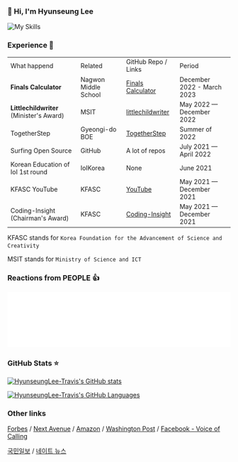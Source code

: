 ### 👋 Hi, I'm Hyunseung Lee

![My Skills](https://skillicons.dev/icons?i=ts,js,html,css,vue,python,nuxt,svelte,react)

### Experience 👔
<table>
    <tr>
        <td>What happend</td>
        <td>Related</td>
        <td>GitHub Repo / Links</td>
        <td>Period</td>
    </tr>
    <tr>
        <td><strong>Finals Calculator</strong></td>
        <td>Nagwon Middle School</td>
        <td><a href="https://github.com/HyunseungLee-Travis/FinalsCalcualtor">Finals Calculator</a></td>
        <td>December 2022 - March 2023</td>
    </tr>
    <tr>
        <td><strong>Littlechildwriter</strong> (Minister&#39;s Award)</td>
        <td>MSIT</td>
        <td><a href="https://github.com/HyunseungLee-Travis/littlechildwriter">littlechildwriter</a></td>
        <td>May 2022 — December 2022</td>
    </tr>
    <tr>
        <td>TogetherStep</td>
        <td>Gyeongi-do BOE</td>
        <td><a href="https://github.com/togetherstep">TogetherStep</a></td>
        <td>Summer of 2022</td>
    </tr>
    <tr>
        <td>Surfing Open Source</td>
        <td>GitHub</td>
        <td>A lot of repos</td>
        <td>July 2021 — April 2022</td>
    </tr>
    <tr>
        <td>Korean Education of IoI 1st round</td>
        <td>IoIKorea</td>
        <td>None</td>
        <td>June 2021</td>
    </tr>
    <tr>
        <td>KFASC YouTube</td>
        <td>KFASC</td>
        <td><a href="https://www.youtube.com/@coding-insight2429">YouTube</a></td>
        <td>May 2021 — December 2021</td>
    </tr>
    <tr>
        <td>Coding-Insight (Chairman&#39;s Award)</td>
        <td>KFASC</td>
        <td><a href="https://github.com/HyunseungLee-Travis/Coding-Insight">Coding-Insight</a></td>
        <td>May 2021 — December 2021</td>
    </tr>
</table>

KFASC stands for `Korea Foundation for the Advancement of Science and Creativity`

MSIT stands for `Ministry of Science and ICT`

### Reactions from PEOPLE 👍

![svg reactions](metrics.plugin.reactions.svg)

### GitHub Stats ⭐

<a href="https://quine.sh/profile/HyunseungLee-Travis"><img src="https://stats.quine.sh/HyunseungLee-Travis/github" alt="HyunseungLee-Travis's GitHub stats" width="840px"></a>

<a href="https://quine.sh/profile/HyunseungLee-Travis"><img src="https://stats.quine.sh/HyunseungLee-Travis/languages-over-time?theme=light" alt="HyunseungLee-Travis's GitHub Languages" width="840px"></a>
  
### Other links

[Forbes](https://www.forbes.com/sites/nextavenue/2021/01/05/eldera-the-new-global-intergenerational-mentoring-program/?sh=75942761f2f8)
/ [Next Avenue](https://www.nextavenue.org/eldera-the-new-global-intergenerational-mentoring-program/)
/ [Amazon](https://www.amazon.com/Beautiful-Theorems-that-Changed-Math/dp/B08L7H65L2)
/ [Washington Post](https://www.washingtonpost.com/lifestyle/2021/12/03/seniors-loneliness-solutions-technology-virtual-reality/)
/ [Facebook - Voice of Calling](https://m.facebook.com/story.php?story_fbid=pfbid0HLS4C9WgnG7bVLwGzVhpvSMCrq4gHxozZVnbQW66pY4W6cmzx3jNVm5nzUwLDWNol&id=101096427922750&m_entstream_source=timeline&__tn__=%2As%2As-R)

[국민일보](https://m.kmib.co.kr/view.asp?arcid=0015066564) / [네이트 뉴스](https://news.nate.com/view/20201001n13122)
